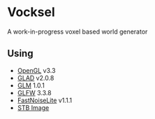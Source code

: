 # Vocksel
A work-in-progress voxel based world generator

## Using
- [OpenGL](https://www.opengl.org/) v3.3
- [GLAD](https://github.com/Dav1dde/glad) v2.0.8
- [GLM](https://github.com/g-truc/glm.git) 1.0.1
- [GLFW](https://github.com/glfw/glfw.git) 3.3.8
- [FastNoiseLite](https://github.com/Auburn/FastNoiseLite) v1.1.1
- [STB Image](https://github.com/nothings/stb)

